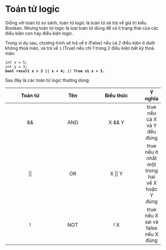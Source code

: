 # Toán tử logic

Giống với toán tử so sánh, toán tử logic là toàn tử sẽ trả về giá trị kiểu Boolean. Nhưng toán tử logic là loại toán tử dùng để xử lí trạng thái của các điều kiện con hay điều kiện logic.

Trong ví dụ sau, chương trình sẽ trả về `0` (False) nếu cả 2 điều kiện ở dưới không thoả mãn, và trả về `1` (True) nếu chỉ 1 trong 2 điều kiện bất kỳ thoả mãn:&#x20;

<pre class="language-cpp"><code class="lang-cpp">int x = 5;
int y = 3;
<strong>bool result x > 3 || x &#x3C; 4; // True vì x > 3. 
</strong></code></pre>

Sau đây là các toán tử logic thường dùng:

<table><thead><tr><th width="162" align="center">Toán tử</th><th width="108" align="center">Tên</th><th width="170" align="center">Biểu thức</th><th align="center">Ý nghĩa</th></tr></thead><tbody><tr><td align="center">&#x26;&#x26;</td><td align="center">AND</td><td align="center">X &#x26;&#x26; Y</td><td align="center">true nếu cả X và Y đều đúng</td></tr><tr><td align="center">||</td><td align="center">OR</td><td align="center">X || Y</td><td align="center">true nếu ít nhất một trong hai vế X hoặc Y đúng</td></tr><tr><td align="center">!</td><td align="center">NOT</td><td align="center">! X</td><td align="center">true nếu X sai và false nếu X đúng</td></tr></tbody></table>
